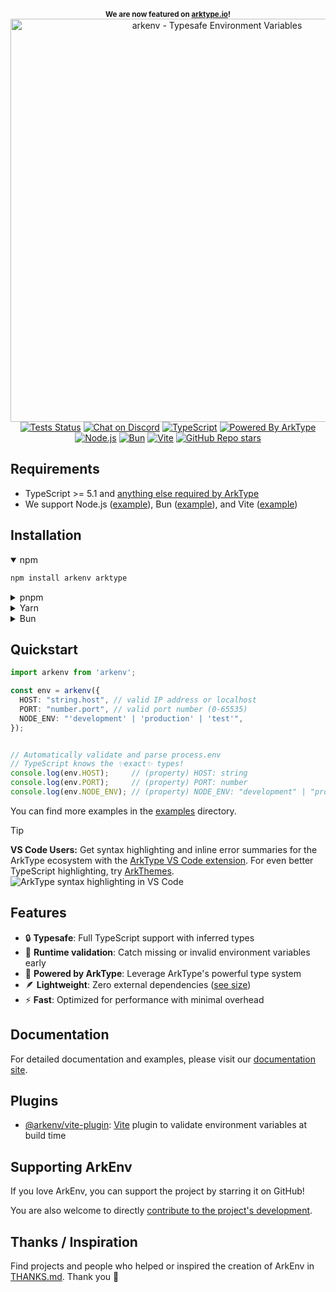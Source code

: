 <p align="center">
  <sup><b>We are now featured on <a href="https://arktype.io/docs/ecosystem#arkenv">arktype.io</a>!</b></sup>
  <br />
  <a href="https://arkenv.js.org">
    <img alt="arkenv - Typesafe Environment Variables" src="https://og.tailgraph.com/og?titleFontFamily=JetBrains+Mono&textFontFamily=Inter&title=ArkEnv&titleTailwind=text-[%23e9eef9]%20font-bold%20relative%20decoration-%5Brgb(180,215,255)%5D%20decoration-wavy%20decoration-[5px]%20underline%20underline-offset-[16px]%20text-5xl%20mb-8&text=Typesafe%20environment%20variables%20powered%20by%20ArkType&textTailwind=text-[%238b9dc1]%20text-3xl&bgTailwind=bg-gradient-to-b%20from-[%23061a3a]%20to-black" width="645px">
  </a>
  <br />
  <a href="https://github.com/yamcodes/arkenv/actions/workflows/tests.yml?query=branch%3Amain"><img alt="Tests Status" src="https://github.com/yamcodes/arkenv/actions/workflows/tests.yml/badge.svg?event=push&branch=main"></a>
  <a href="https://discord.com/channels/957797212103016458/1415373591394127894"><img alt="Chat on Discord" src="https://img.shields.io/discord/957797212103016458?label=Chat&color=5865f4&logo=discord&labelColor=121214"></a>
  <a href="https://www.typescriptlang.org/"><img alt="TypeScript" src="https://img.shields.io/badge/TypeScript-3178C6?style=flat&logo=typescript&logoColor=white"></a>
  <a href="https://arktype.io/"><img alt="Powered By ArkType" src="https://custom-icon-badges.demolab.com/badge/ArkType-0d1526?logo=arktype2&logoColor=e9eef9"></a>
  <a href="https://nodejs.org/en"><img alt="Node.js" src="https://img.shields.io/badge/Node.js-339933?style=flat&logo=node.js&logoColor=white"></a>
  <a href="https://bun.com/"><img alt="Bun" src="https://img.shields.io/badge/Bun-14151a?logo=bun&logoColor=fbf0df"></a>
  <a href="https://vite.dev/"><img alt="Vite" src="https://custom-icon-badges.demolab.com/badge/Vite-2e2742?logo=vite2&logoColor=dfdfd6"></a>
  <a href="https://github.com/yamcodes/arkenv"><img alt="GitHub Repo stars" src="https://custom-icon-badges.demolab.com/github/stars/yamcodes/arkenv?logo=star&logoColor=373737&label=Star%20us!"></a>
</p>

## Requirements

- TypeScript >= 5.1 and [anything else required by ArkType](https://arktype.io/docs/intro/setup#installation)
- We support Node.js ([example](examples/basic/README.md)), Bun ([example](examples/with-bun/README.md)), and Vite ([example](examples/with-vite-react-ts/README.md))

## Installation

<details open>
<summary>npm</summary>

```sh
npm install arkenv arktype
```
</details>

<details>
<summary>pnpm</summary>

```sh
pnpm add arkenv arktype
```
</details>

<details>
<summary>Yarn</summary>

```sh
yarn add arkenv arktype
```
</details>

<details>
<summary>Bun</summary>

```sh
bun add arkenv arktype
```
</details>

## Quickstart

```ts
import arkenv from 'arkenv';

const env = arkenv({
  HOST: "string.host", // valid IP address or localhost
  PORT: "number.port", // valid port number (0-65535)
  NODE_ENV: "'development' | 'production' | 'test'",
});


// Automatically validate and parse process.env
// TypeScript knows the ✨exact✨ types!
console.log(env.HOST);     // (property) HOST: string
console.log(env.PORT);     // (property) PORT: number
console.log(env.NODE_ENV); // (property) NODE_ENV: "development" | "production" | "test"
```

You can find more examples in the [examples](https://github.com/yamcodes/arkenv/tree/main/examples) directory.

> [!TIP]
> **VS Code Users:** Get syntax highlighting and inline error summaries for the ArkType ecosystem with the [ArkType VS Code extension](https://marketplace.visualstudio.com/items?itemName=arktypeio.arkdark). For even better TypeScript highlighting, try [ArkThemes](https://marketplace.cursorapi.com/items/?itemName=arktypeio.arkthemes).
> ![ArkType syntax highlighting in VS Code](https://raw.githubusercontent.com/yamcodes/arkenv/main/assets/dx.png)

## Features

- 🔒 **Typesafe**: Full TypeScript support with inferred types
- 🚀 **Runtime validation**: Catch missing or invalid environment variables early
- 💪 **Powered by ArkType**: Leverage ArkType's powerful type system
- 🪶 **Lightweight**: Zero external dependencies ([see size](https://bundlephobia.com/package/arkenv))
- ⚡ **Fast**: Optimized for performance with minimal overhead

## Documentation

For detailed documentation and examples, please visit our [documentation site](https://arkenv.js.org/docs).

## Plugins

- [@arkenv/vite-plugin](https://github.com/yamcodes/arkenv/tree/main/packages/vite-plugin): [Vite](https://vite.dev/) plugin to validate environment variables at build time

## Supporting ArkEnv

If you love ArkEnv, you can support the project by starring it on GitHub!

You are also welcome to directly [contribute to the project's development](https://github.com/yamcodes/arkenv/blob/main/CONTRIBUTING.md).

## Thanks / Inspiration

Find projects and people who helped or inspired the creation of ArkEnv in [THANKS.md](https://github.com/yamcodes/arkenv/blob/main/THANKS.md). Thank you 🙏
